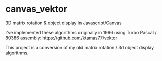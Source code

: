canvas_vektor
=============

3D matrix rotation &amp; object display in Javascript/Canvas

I've implemented these algorithms originally in 1996 using Turbo Pascal / 80386 assembly: https://github.com/ktamas77/vektor

This project is a conversion of my old matrix rotation / 3d object display algorithms.
